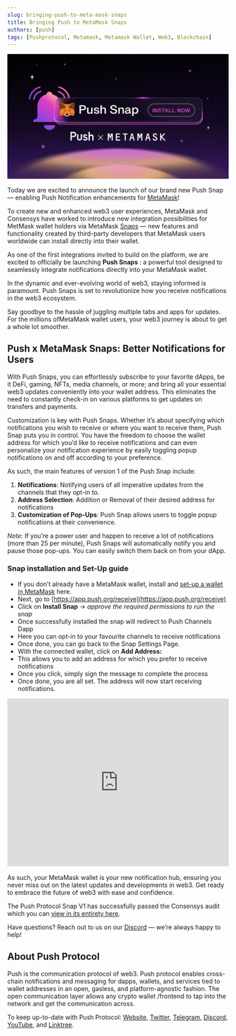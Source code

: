 ```yaml
---
slug: bringing-push-to-meta-mask-snaps
title: Bringing Push to MetaMask Snaps
authors: [push]
tags: [Pushprotocol, Metamask, Metamask Wallet, Web3, Blockchain]
---
```


![Docusaurus Image](./cover-image.webp)

Today we are excited to announce the launch of our brand new Push Snap — enabling Push Notification enhancements for [MetaMask](https://metamask.io/)!

To create new and enhanced web3 user experiences, MetaMask and Consensys have worked to introduce new integration possibilities for MetMask wallet holders via MetaMask [Snaps](https://metamask.io/snaps/) — new features and functionality created by third-party developers that MetaMask users worldwide can install directly into their wallet.

As one of the first integrations invited to build on the platform, we are excited to officially be launching <b>Push Snaps</b> : a powerful tool designed to seamlessly integrate notifications directly into your MetaMask wallet.

In the dynamic and ever-evolving world of web3, staying informed is paramount. Push Snaps is set to revolutionize how you receive notifications in the web3 ecosystem.

Say goodbye to the hassle of juggling multiple tabs and apps for updates. For the millions ofMetaMask wallet users, your web3 journey is about to get a whole lot smoother.

## Push x MetaMask Snaps: Better Notifications for Users

With Push Snaps, you can effortlessly subscribe to your favorite dApps, be it DeFi, gaming, NFTs, media channels, or more; and bring all your essential web3 updates conveniently into your wallet address. This eliminates the need to constantly check-in on various platforms to get updates on transfers and payments.

Customization is key with Push Snaps. Whether it’s about specifying which notifications you wish to receive or where you want to receive them, Push Snap puts you in control. You have the freedom to choose the wallet address for which you’d like to receive notifications and can even personalize your notification experience by easily toggling popup notifications on and off according to your preference.

As such, the main features of version 1 of the Push Snap include:

1. <b>Notifications</b>: Notifying users of all imperative updates from the
   channels that they opt-in to.
2. <b>Address Selection</b>: Addition or Removal of their desired address for
   notifications
3. <b>Customization of Pop-Ups</b>: Push Snap allows users to toggle popup
   notifications at their convenience.

<i>Note:</i> If you’re a power user and happen to receive a lot of notifications
(more than 25 per minute), Push Snaps will automatically notify you and pause those
pop-ups. You can easily switch them back on from your dApp.

### Snap installation and Set-Up guide

- If you don’t already have a MetaMask wallet, install and [set-up a wallet in MetaMask](https://support.metamask.io/hc/en-us/articles/360015489531-Getting-started-with-MetaMask) here.
- Next, go to [https://app.push.org/receive](https://app.push.org/receive)
- Click on <b>Install Snap</b> → <i>approve the required permissions to run the snap</i>
- Once successfully installed the snap will redirect to Push Channels Dapp
- Here you can opt-in to your favourite channels to receive notifications
- Once done, you can go back to the Snap Settings Page.
- With the connected wallet, click on <b>Add Address:</b>
- This allows you to add an address for which you prefer to receive notifications
- Once you click, simply sign the message to complete the process
- Once done, you are all set. The address will now start receiving notifications.

<iframe
  width="100%"
  height="382"
  src="https://www.youtube.com/embed/oxfuXjOCox0"
  title="How to Add Web3 Notifications in Your MetaMask Wallet | Installing the Push Snap"
  frameborder="0"
  allow="accelerometer; autoplay; clipboard-write; encrypted-media; gyroscope; picture-in-picture; web-share"
  allowfullscreen
></iframe>

As such, your MetaMask wallet is your new notification hub, ensuring you never miss out on the latest updates and developments in web3. Get ready to embrace the future of web3 with ease and confidence.

The Push Protocol Snap V1 has successfully passed the Consensys audit which you can [view in its entirety here](https://consensys.io/diligence/audits/2023/07/push-protocol-snap-for-metamask/).

Have questions? Reach out to us on our [Discord](https://discord.gg/pushprotocol) — we’re always happy to help!

## About Push Protocol

Push is the communication protocol of web3. Push protocol enables cross-chain notifications and messaging for dapps, wallets, and services tied to wallet addresses in an open, gasless, and platform-agnostic fashion. The open communication layer allows any crypto wallet /frontend to tap into the network and get the communication across.

To keep up-to-date with Push Protocol: [Website](https://push.org/), [Twitter](https://twitter.com/pushprotocol), [Telegram](https://t.me/epnsproject), [Discord](https://discord.gg/pushprotocol), [YouTube](https://www.youtube.com/c/EthereumPushNotificationService), and [Linktree](https://linktr.ee/pushprotocol).

<!-- [Docusaurus blogging features](https://docusaurus.io/docs/blog) are powered by the [blog plugin](https://docusaurus.io/docs/api/plugins/@docusaurus/plugin-content-blog).

Simply add Markdown files (or folders) to the `blog` directory.

Regular blog authors can be added to `authors.yml`.

The blog post date can be extracted from filenames, such as: -->

<!-- The blog supports tags as well! -->

<!-- **And if you don't want a blog**: just delete this directory, and use `blog: false` in your Docusaurus config. -->
